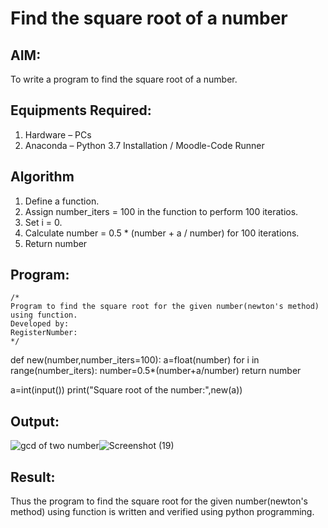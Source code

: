 # Find the square root of a number

## AIM:
To write a program to find the square root of a number.

## Equipments Required:
1. Hardware – PCs
2. Anaconda – Python 3.7 Installation / Moodle-Code Runner

## Algorithm
1. Define a function.
2. Assign number_iters = 100 in the function to perform 100 iteratios.
3. Set i = 0.
4. Calculate  number = 0.5 * (number + a / number) for 100 iterations.
5. Return number

## Program:
```
/*
Program to find the square root for the given number(newton's method) using function.
Developed by: 
RegisterNumber:  
*/
```
def new(number,number_iters=100):
    a=float(number)
    for i in range(number_iters):
        number=0.5*(number+a/number)
    return number
    
a=int(input())
print("Square root of the number:",new(a))



## Output:
![gcd of two number](gcd.png)![Screenshot (19)](https://user-images.githubusercontent.com/121163440/213866284-397504ad-6da9-4307-9e6d-3f18571cf232.png)



## Result:
Thus the program to find the square root for the given number(newton's method) using function is written and verified using python programming.
